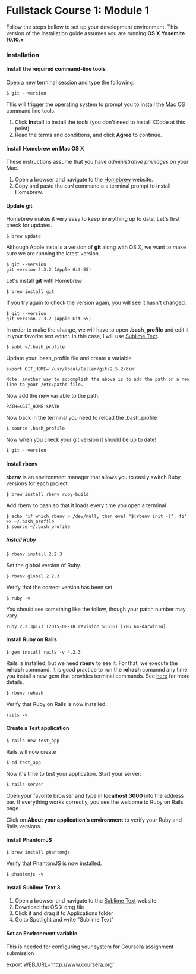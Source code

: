 # Fullstack Course 1: Module 1
Follow the steps bellow to set up your development environment. This version of the installation guide assumes you are running **OS X Yosemite 10.10.x**

### Installation

#### Install the required command-line tools
Open a new terminal session and type the following:
~~~
$ git --version
~~~
This will trigger the operating system to prompt you to install the Mac OS command line tools.

1. Click **Install** to install the tools (you don't need to install XCode at this point).
2. Read the terms and conditions, and click **Agree** to continue.

#### Install Homebrew on Mac OS X
These instructions assume that you have _administrative privilages_ on your Mac.

1. Open a browser and navigate to the [Homebrew](http://brew.sh) website.
2. Copy and paste the _curl_ command a a terminal prompt to install Homebrew.

#### Update git
Homebrew makes it very easy to keep everything up to date. Let's first check for updates.
~~~
$ brew update
~~~
Although Apple installs a version of **git** along with OS X, we want to make sure we are running the latest version.
~~~
$ git --version
git version 2.3.2 (Apple Git-55)
~~~

Let's install **git** with Homebrew
~~~
$ brew install git
~~~

If you try again to check the version again, you will see it hasn't changed.
~~~
$ git --version
git version 2.3.2 (Apple Git-55)
~~~

In order to make the change, we will have to open **.bash_profile** and edit it in your favorite text editor. In this case, I will use [Sublime Text](http://www.sublimetext.com/).
~~~
$ subl ~/.bash_profile
~~~
Update your .bash_profile file and create a variable:
~~~
export GIT_HOME='/usr/local/Cellar/git/2.5.2/bin'

Note: another way to accomplish the above is to add the path on a new line to your /etc/paths file.
~~~
Now add the new variable to the path.
~~~
PATH=$GIT_HOME:$PATH
~~~

Now back in the terminal you need to reload the .bash_profile
~~~
$ source .bash_profile
~~~

Now when you check your git version it should be up to date!
~~~
$ git --version
~~~

#### Install rbenv
***rbenv*** is an environment manager that allows you to easily switch Ruby versions for each project.

~~~
$ brew install rbenv ruby-build
~~~

Add rbenv to bash so that it loads every time you open a terminal
~~~
$ echo 'if which rbenv > /dev/null; then eval "$(rbenv init -)"; fi' >> ~/.bash_profile
$ source ~/.bash_profile
~~~

##### Install Ruby
~~~
$ rbenv install 2.2.3
~~~
Set the global version of Ruby.
~~~
$ rbenv global 2.2.3
~~~
Verify that the correct version has been set
~~~
$ ruby -v
~~~
You should see something like the follow, though your patch number may vary.
~~~
ruby 2.2.3p173 (2015-08-18 revision 51636) [x86_64-darwin14]
~~~

#### Install Ruby on Rails
~~~
$ gem install rails -v 4.2.3
~~~
Rails is installed, but we need **rbenv** to see it.
For that, we execute the **rehash** command. It is good practice to run the **rehash** comannd any time you install a new gem that provides terminal commands. See [here](https://github.com/sstephenson/rbenv#rbenv-rehash) for more details.
~~~
$ rbenv rehash
~~~
Verify that Ruby on Rails is now installed.
~~~
rails -v
~~~
#### Create a Test application
~~~
$ rails new test_app
~~~
Rails will now create

~~~
$ cd test_app
~~~

Now it's time to test your application. Start your server:
~~~
$ rails server
~~~
Open your favorite browser and type in **localhost:3000** into the address bar.
If everything works correctly, you see the welcome to Ruby on Rails page.

Click on **About your application's environment** to verify your Ruby and Rails versions.

#### Install PhantomJS
~~~
$ brew install phantomjs
~~~
Verify that PhantomJS is now installed.
~~~
$ phantomjs -v
~~~

#### Install Sublime Text 3
1. Open a browser and navigate to the [Sublime Text](http://www.sublimetext.com/3) website.
2. Download the OS X dmg file
3. Click it and drag it to Applications folder
4. Go to Spotlight and write "Sublime Text"

#### Set an Environment variable
This is needed for configuring your system for Coursera assignment submission

export WEB_URL='http://www.coursera.org'
